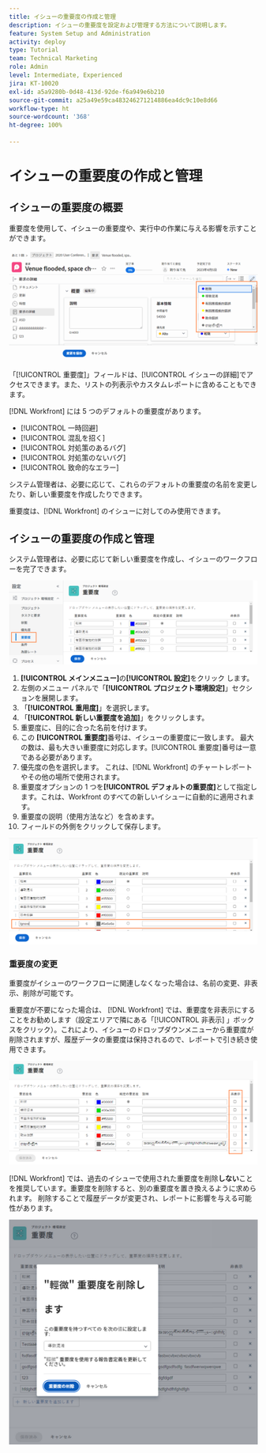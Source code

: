 ```yaml
---
title: イシューの重要度の作成と管理
description: イシューの重要度を設定および管理する方法について説明します。
feature: System Setup and Administration
activity: deploy
type: Tutorial
team: Technical Marketing
role: Admin
level: Intermediate, Experienced
jira: KT-10020
exl-id: a5a9280b-0d48-413d-92de-f6a949e6b210
source-git-commit: a25a49e59ca483246271214886ea4dc9c10e8d66
workflow-type: ht
source-wordcount: '368'
ht-degree: 100%

---
```


# イシューの重要度の作成と管理

## イシューの重要度の概要

重要度を使用して、イシューの重要度や、実行中の作業に与える影響を示すことができます。

![[!UICONTROL イシューの詳細]ウィンドウの重要度メニュー](assets/admin-fund-severity-issue-details.png)

「[!UICONTROL 重要度]」フィールドは、[!UICONTROL イシューの詳細]でアクセスできます。また、リストの列表示やカスタムレポートに含めることもできます。

[!DNL Workfront] には 5 つのデフォルトの重要度があります。

* [!UICONTROL 一時回避]
* [!UICONTROL 混乱を招く]
* [!UICONTROL 対処策のあるバグ]
* [!UICONTROL 対処策のないバグ]
* [!UICONTROL 致命的なエラー]

システム管理者は、必要に応じて、これらのデフォルトの重要度の名前を変更したり、新しい重要度を作成したりできます。

重要度は、[!DNL Workfront] のイシューに対してのみ使用できます。

## イシューの重要度の作成と管理

システム管理者は、必要に応じて新しい重要度を作成し、イシューのワークフローを完了できます。

![[!UICONTROL 設定]の重要度ページ](assets/admin-fund-severity-section.png)

1. **[!UICONTROL メインメニュー]**&#x200B;の&#x200B;**[!UICONTROL 設定]**&#x200B;をクリック します。
1. 左側のメニュー パネルで「**[!UICONTROL プロジェクト環境設定]**」セクションを展開します。
1. 「**[!UICONTROL 重用度]**」を選択します。
1. 「**[!UICONTROL 新しい重要度を追加]**」をクリックします。
1. 重要度に、目的に合った名前を付けます。
1. この **[!UICONTROL 重要度]**&#x200B;番号は、イシューの重要度に一致します。 最大の数は、最も大きい重要度に対応します。[!UICONTROL 重要度]番号は一意である必要があります。
1. 優先度の色を選択します。 これは、[!DNL Workfront] のチャートレポートやその他の場所で使用されます。
1. 重要度オプションの 1 つを&#x200B;**[!UICONTROL デフォルトの重要度]**&#x200B;として指定します。これは、Workfront のすべての新しいイシューに自動的に適用されます。
1. 重要度の説明（使用方法など）を含めます。
1. フィールドの外側をクリックして保存します。

![[!UICONTROL 重要度]リスト](assets/admin-fund-severity-new.png)

### 重要度の変更

重要度がイシューのワークフローに関連しなくなった場合は、名前の変更、非表示、削除が可能です。

重要度が不要になった場合は、 [!DNL Workfront] では、重要度を非表示にすることをお勧めします（設定エリアで隣にある「[!UICONTROL 非表示] 」ボックスをクリック）。これにより、イシューのドロップダウンメニューから重要度が削除されますが、履歴データの重要度は保持されるので、レポートで引き続き使用できます。

![設定の[!UICONTROL 重要度]ページで強調表示された列を非表示にする](assets/admin-fund-severity-hide.png)

[!DNL Workfront] では、過去のイシューで使用された重要度を削除&#x200B;**しない**&#x200B;ことを推奨しています。重要度を削除すると、別の重要度を置き換えるように求められます。 削除することで履歴データが変更され、レポートに影響を与える可能性があります。

![重要度ウィンドウを削除する](assets/admin-fund-severity-delete.png)

<!---
learn more URLs
Create and customize issue severities
Update issue severity
--->
